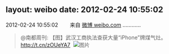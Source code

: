 layout: weibo
date: 2012-02-24 10:55:02
---
<meta name="referrer" content="no-referrer" />

2012-02-24 10:55:02  &nbsp;&nbsp;&nbsp;&nbsp;&nbsp;&nbsp; 来自 <a href="http://weibo.com/" rel="nofollow">微博 weibo.com</a>
…………
>  @南都周刊: 【图】武汉工商执法查获大量“iPhone”牌煤气灶。http://t.cn/zOUeYA7 ​​​
>  ![图片](https://ww1.sinaimg.cn/large/61d7cd94gw1dqd5z4kj73j.jpg)

